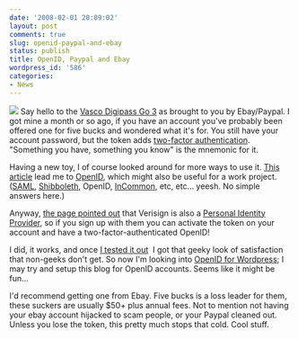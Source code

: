 ```yaml
---
date: '2008-02-01 20:09:02'
layout: post
comments: true
slug: openid-paypal-and-ebay
status: publish
title: OpenID, Paypal and Ebay
wordpress_id: '586'
categories:
- News
---
```


![](http://www.phfactor.net/wp-pics/imgTokenFront.jpg)
Say hello to the [Vasco Digipass Go 3](http://www.vasco.com/products/product.html?product=47) as brought to you by Ebay/Paypal. I got mine a month or so ago, if you have an account you've probably been offered one for five bucks and wondered what it's for. You still have your account password, but the token adds [two-factor authentication](http://en.wikipedia.org/wiki/Two-factor). "Something you have, something you know" is the mnemonic for it.

Having a new toy, I of course looked around for more ways to use it. [This article](http://cavemonkey50.com/2007/08/paypals-new-security-key-opens-a-world-of-possibilities/) lead me to [OpenID](http://en.wikipedia.org/wiki/OpenID), which might also be useful for a work project. ([SAML](http://en.wikipedia.org/wiki/SAML), [Shibboleth](http://en.wikipedia.org/wiki/Shibboleth_%28Internet2%29), OpenID, [InCommon](http://www.incommonfederation.org/), etc, etc... yeesh. No simple answers here.)

Anyway, [the page pointed out](http://cavemonkey50.com/2007/08/paypals-new-security-key-opens-a-world-of-possibilities/) that Verisign is also a [Personal Identity Provider](https://pip.verisignlabs.com/), so if you sign up with them you can activate the token on your account and have a two-factor-authenticated OpenID!

I did, it works, and once [I tested it out](http://openid.verselogic.net/wp-login.php)  I got that geeky look of satisfaction that non-geeks don't get. So now I'm looking into [OpenID for Wordpress](http://wordpress.org/extend/plugins/openid/); I may try and setup this blog for OpenID accounts. Seems like it might be fun...

I'd recommend getting one from Ebay. Five bucks is a loss leader for them, these suckers are usually $50+ plus annual fees. Not to mention not having your ebay account hijacked to scam people, or your Paypal cleaned out. Unless you lose the token, this pretty much stops that cold. Cool stuff.
